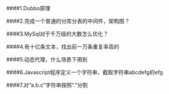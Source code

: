 ####1.Dubbo原理

####2.完成一个普通的分库分表的中间件，架构图？

####3.MySql对于千万级的大数怎么优化？

####4.有十亿条文本，找出前一万条重复率高的

####5.动态代理，什么场景下用到

####6.Javascript程序定义一个字符串，截取字符串abcdefg的efg

####7.对“a.b.c”字符串按照“.”分割
